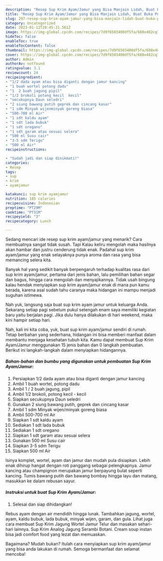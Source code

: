 ```yaml
---
description: "Resep Sup Krim Ayam/Jamur yang Bisa Manjain Lidah, Buat Buka Puasa Bisa Manjain Lidah"
title: "Resep Sup Krim Ayam/Jamur yang Bisa Manjain Lidah, Buat Buka Puasa Bisa Manjain Lidah"
slug: 297-resep-sup-krim-ayam-jamur-yang-bisa-manjain-lidah-buat-buka-puasa-bisa-manjain-lidah
category: Uncategorized
date: 2023-01-12T20:45:31.561Z
image: https://img-global.cpcdn.com/recipes/7d9f6503400df5fa/680x482cq70/sup-krim-ayamjamur-foto-resep-utama.jpg
hideToc: false
enableToc: true
enableTocContent: false
thumbnail: https://img-global.cpcdn.com/recipes/7d9f6503400df5fa/680x482cq70/sup-krim-ayamjamur-foto-resep-utama.jpg
cover: https://img-global.cpcdn.com/recipes/7d9f6503400df5fa/680x482cq70/sup-krim-ayamjamur-foto-resep-utama.jpg
author: Admin
authorAv: notfound
ratingvalue: 3.1
reviewcount: 24
recipeingredient:
- "1/2 dada ayam atau bisa diganti dengan jamur kancing"
- "1 buah wortel potong dadu"
- "1  2 buah jagung pipil"
- "1/2 brokoli potong kecil  kecil"
- "secukupnya Daun seledri"
- "2 siung bawang putih geprek dan cincang kasar"
- "1 sdm Minyak wijenminyak goreng biasa"
- "500-700 ml Air"
- "1 sdt kaldu ayam"
- "1 sdt lada bubuk"
- "1 sdt oregano"
- "1 sdt garam atau sesuai selera"
- "500 ml Susu cair"
- "3-5 sdm Terigu"
- "500 ml Air"
recipeinstructions:

- "Sudah jadi dan siap dinikmati!"
categories:
- Resep
tags:
- sup
- krim
- ayamjamur

katakunci: sup krim ayamjamur 
nutrition: 185 calories
recipecuisine: Indonesian
preptime: "PT29M"
cooktime: "PT31M"
recipeyield: "3"
recipecategory: Lunch

---
```



Sedang mencari ide resep sup krim ayam/jamur yang menarik? Cara membuatnya sangat tidak susah. Tapi Kalau keliru mengolah maka hasilnya akan hambar dan justru cenderung tidak enak. Padahal sup krim ayam/jamur yang enak selayaknya punya aroma dan rasa yang bisa memancing selera kita.


Banyak hal yang sedikit banyak berpengaruh terhadap kualitas rasa dari sup krim ayam/jamur, pertama dari jenis bahan, lalu pemilihan bahan segar dan bagus, hingga cara mengolah dan menyajikannya. Tidak usah bingung kalau hendak menyiapkan sup krim ayam/jamur enak di mana pun kamu berada, karena asal sudah tahu caranya maka hidangan ini mampu menjadi suguhan istimewa.

Nah yuk, langsung saja buat sup krim ayam jamur untuk keluarga Anda. Sekarang setiap pagi sebelum pukul setengah enam saya memiliki kegiatan baru yaitu berjalan pagi. Jika dulu hanya dilakukan di hari weekend, maka kini hampir setiap hari.


Nah, kali ini kita coba, yuk, buat sup krim ayam/jamur sendiri di rumah. Tetap berbahan yang sederhana, hidangan ini bisa memberi manfaat dalam membantu menjaga kesehatan tubuh kita. Kamu dapat membuat Sup Krim Ayam/Jamur menggunakan 15 jenis bahan dan 0 langkah pembuatan. Berikut ini langkah-langkah dalam menyiapkan hidangannya.

<!--inarticleads1-->

##### Bahan-bahan dan bumbu yang digunakan untuk pembuatan Sup Krim Ayam/Jamur:

1. Persiapkan 1/2 dada ayam atau bisa diganti dengan jamur kancing
1. Ambil 1 buah wortel, potong dadu
1. Ambil 1 / 2 buah jagung, pipil
1. Ambil 1/2 brokoli, potong kecil - kecil
1. Siapkan secukupnya Daun seledri
1. Gunakan 2 siung bawang putih, geprek dan cincang kasar
1. Ambil 1 sdm Minyak wijen/minyak goreng biasa
1. Ambil 500-700 ml Air
1. Siapkan 1 sdt kaldu ayam
1. Sediakan 1 sdt lada bubuk
1. Sediakan 1 sdt oregano
1. Siapkan 1 sdt garam atau sesuai selera
1. Gunakan 500 ml Susu cair
1. Siapkan 3-5 sdm Terigu
1. Siapkan 500 ml Air


Isinya komplet, wortel, ayam dan jamur dan mudah pula disiapkan. Lebih enak dihirup hangat dengan roti panggang sebagai pelengkapnya. Jamur kancing atau champignon merupakan jamur berpayung bulat seperti kancing. Tumis bawang putih dan bawang bombay hingga layu dan matang, masukkan ke dalam rebusan sayur. 

<!--inarticleads2-->

##### Instruksi untuk buat Sup Krim Ayam/Jamur:


1. Selesai dan siap dihidangkan!

Rebus ayam dengan air mendidih hingga lunak. Tambahkan jagung, wortel, ayam, kaldu bubuk, lada bubuk, minyak wijen, garam, dan gula. Lihat juga cara membuat Sup Krim Jagung Wortel Jamur Telur dan masakan sehari-hari lainnya. Sup Krim Analog Jagung Serambi Botani. Cream soup instan bisa jadi comfort food yang lezat dan memuaskan. 

Bagaimana? Mudah bukan? Itulah cara menyiapkan sup krim ayam/jamur yang bisa anda lakukan di rumah. Semoga bermanfaat dan selamat mencoba!
